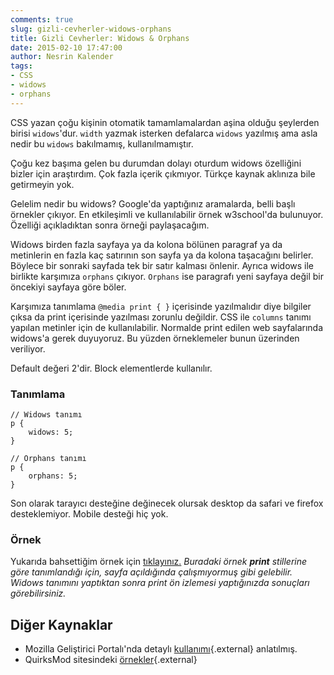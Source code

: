 ```yaml
---
comments: true
slug: gizli-cevherler-widows-orphans
title: Gizli Cevherler: Widows & Orphans
date: 2015-02-10 17:47:00
author: Nesrin Kalender
tags:
- CSS
- widows
- orphans
---
```

CSS yazan çoğu kişinin otomatik tamamlamalardan aşina olduğu şeylerden birisi `widows`'dur. `width` yazmak isterken defalarca `widows` yazılmış ama asla nedir bu `widows` bakılmamış, kullanılmamıştır. 

Çoğu kez başıma gelen bu durumdan dolayı oturdum widows özelliğini bizler için araştırdım. Çok fazla içerik çıkmıyor. Türkçe kaynak aklınıza bile getirmeyin yok. 

Gelelim nedir bu widows? Google'da yaptığınız aramalarda, belli başlı örnekler çıkıyor. En etkileşimli ve kullanılabilir örnek w3school'da bulunuyor. Özelliği açıkladıktan sonra örneği paylaşacağım.

Widows birden fazla sayfaya ya da kolona bölünen paragraf ya da metinlerin en fazla kaç satırının son sayfa ya da kolona taşacağını belirler. Böylece bir sonraki sayfada tek bir satır kalması önlenir. Ayrıca widows ile birlikte karşımıza `orphans` çıkıyor. `Orphans` ise paragrafı yeni sayfaya değil bir öncekiyi sayfaya göre böler.

Karşımıza tanımlama `@media print { }` içerisinde yazılmalıdır diye bilgiler çıksa da print içerisinde yazılması zorunlu değildir. CSS ile `columns` tanımı yapılan metinler için de kullanılabilir. Normalde print edilen web sayfalarında widows'a gerek duyuyoruz. Bu yüzden örneklemeler bunun üzerinden veriliyor. 

Default değeri 2'dir. Block elementlerde kullanılır.

### Tanımlama

``` {.language-css}
// Widows tanımı
p {
	widows: 5; 
}

// Orphans tanımı
p {
	orphans: 5;
}
```

Son olarak tarayıcı desteğine değinecek olursak desktop da safari ve firefox desteklemiyor. Mobile desteği hiç yok. 

### Örnek
Yukarıda bahsettiğim örnek için <a href="http://www.w3schools.com/jsref/tryjsref_style_widows.htm" target="_blank" rel="nofollow">tıklayınız.</a>
_Buradaki örnek __print__ stillerine göre tanımlandığı için, sayfa açıldığında çalışmıyormuş gibi gelebilir. Widows tanımını yaptıktan sonra print ön izlemesi yaptığınızda sonuçları görebilirsiniz._

## Diğer Kaynaklar
- Mozilla Geliştirici Portalı'nda detaylı [kullanımı](https://developer.mozilla.org/tr/docs/Web/CSS/widows){.external} anlatılmış.
- QuirksMod sitesindeki [örnekler](http://www.quirksmode.org/css/css2/widows.html){.external}